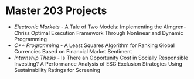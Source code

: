 # Master 203 Projects

- *Electronic Markets* - A Tale of Two Models: Implementing the Almgren-Chriss Optimal Execution Framework Through Nonlinear and Dynamic Programming
- *C++ Programming* - A Least Squares Algorithm for Ranking Global Currencies Based on Financial Market Sentiment
- *Internship Thesis* - Is There an Opportunity Cost in Socially Responsible Investing? A Performance Analysis of ESG Exclusion Strategies Using Sustainability Ratings for Screening